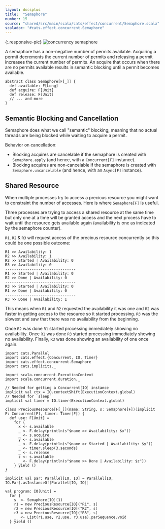 ```yaml
---
layout: docsplus
title:  "Semaphore"
number: 15
source: "shared/src/main/scala/cats/effect/concurrent/Semaphore.scala"
scaladoc: "#cats.effect.concurrent.Semaphore"
---
```


{:.responsive-pic}
![concurrency semaphore](../img/concurrency-semaphore.png)

A semaphore has a non-negative number of permits available. Acquiring a permit decrements the current number of permits and releasing a permit increases the current number of permits. An acquire that occurs when there are no permits available results in semantic blocking until a permit becomes available.

```tut:silent
abstract class Semaphore[F[_]] {
  def available: F[Long]
  def acquire: F[Unit]
  def release: F[Unit]
  // ... and more
}
```

## Semantic Blocking and Cancellation

Semaphore does what we call "semantic" blocking, meaning that no actual threads are 
being blocked while waiting to acquire a permit.

Behavior on cancellation:

- Blocking acquires are cancelable if the semaphore is created with `Semaphore.apply` (and hence, with a `Concurrent[F]` instance).
- Blocking acquires are non-cancelable if the semaphore is created with `Semaphore.uncancelable` (and hence, with an `Async[F]` instance).

## Shared Resource

When multiple processes try to access a precious resource you might want to constraint the number of accesses. Here is where `Semaphore[F]` is useful.

Three processes are trying to access a shared resource at the same time but only one at a time will be granted access and the next process have to wait until the resource gets available again (availability is one as indicated by the semaphore counter).

`R1`, `R2` & `R3` will request access of the precious resource concurrently so this could be one possible outcome:

```
R1 >> Availability: 1
R2 >> Availability: 1
R2 >> Started | Availability: 0
R3 >> Availability: 0
--------------------------------
R1 >> Started | Availability: 0
R2 >> Done | Availability: 0
--------------------------------
R3 >> Started | Availability: 0
R1 >> Done | Availability: 0
--------------------------------
R3 >> Done | Availability: 1
```

This means when `R1` and `R2` requested the availability it was one and `R2` was faster in getting access to the resource so it started processing. `R3` was the slowest and saw that there was no availability from the beginning.

Once `R2` was done `R1` started processing immediately showing no availability. Once `R1` was done `R3` started processing immediately showing no availability. Finally, `R3` was done showing an availability of one once again.

```tut:silent
import cats.Parallel
import cats.effect.{Concurrent, IO, Timer}
import cats.effect.concurrent.Semaphore
import cats.implicits._

import scala.concurrent.ExecutionContext
import scala.concurrent.duration._

// Needed for getting a Concurrent[IO] instance
implicit val ctx = IO.contextShift(ExecutionContext.global)
// Needed for `sleep`
implicit val timer = IO.timer(ExecutionContext.global)

class PreciousResource[F[_]](name: String, s: Semaphore[F])(implicit F: Concurrent[F], timer: Timer[F]) {
  def use: F[Unit] =
    for {
      x <- s.available
      _ <- F.delay(println(s"$name >> Availability: $x"))
      _ <- s.acquire
      y <- s.available
      _ <- F.delay(println(s"$name >> Started | Availability: $y"))
      _ <- timer.sleep(3.seconds)
      _ <- s.release
      z <- s.available
      _ <- F.delay(println(s"$name >> Done | Availability: $z"))
    } yield ()
}

implicit val par: Parallel[IO, IO] = Parallel[IO, IO.Par].asInstanceOf[Parallel[IO, IO]]

val program: IO[Unit] =
  for {
    s  <- Semaphore[IO](1)
    r1 = new PreciousResource[IO]("R1", s)
    r2 = new PreciousResource[IO]("R2", s)
    r3 = new PreciousResource[IO]("R3", s)
    _  <- List(r1.use, r2.use, r3.use).parSequence.void
  } yield ()
```
